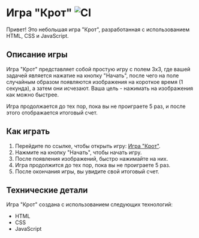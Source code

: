# Игра "Крот"  ![CI](https://github.com/NikaMurs/events/actions/workflows/web.yml/badge.svg)

Привет! Это небольшая игра "Крот", разработанная с использованием HTML, CSS и JavaScript.

## Описание игры  

Игра "Крот" представляет собой простую игру с полем 3x3, где вашей задачей является нажатие на кнопку "Начать", после чего на поле случайным образом появляются изображения на короткое время (1 секунда), а затем они исчезают. Ваша цель - нажимать на изображения как можно быстрее.

Игра продолжается до тех пор, пока вы не проиграете 5 раз, и после этого отображается итоговый счет.

## Как играть

1. Перейдите по ссылке, чтобы открыть игру: [Игра "Крот"](https://nikamurs.github.io/Whac-a-Mole/).
2. Нажмите на кнопку "Начать", чтобы начать игру.
3. После появления изображений, быстро нажимайте на них.
4. Игра продолжится до тех пор, пока вы не проиграете 5 раз.
5. После окончания игры, вы увидите свой итоговый счет.

## Технические детали

Игра "Крот" создана с использованием следующих технологий:

- HTML
- CSS
- JavaScript



